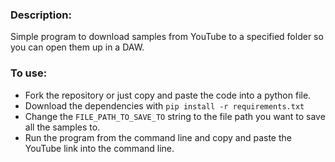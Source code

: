 ### Description:
Simple program to download samples from YouTube to a specified folder so you can open
them up in a DAW.

### To use:
* Fork the repository or just copy and paste the code into a python file.
* Download the dependencies with ```pip install -r requirements.txt```
* Change the ```FILE_PATH_TO_SAVE_TO``` string to the file path you want to save all the samples to.
* Run the program from the command line and copy and paste the YouTube link into the command line.